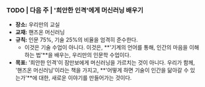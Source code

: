 ### TODO | 다음 주 | '희안한 인격'에게 머신러닝 배우기

- **장소:** 우리만의 교실
- **교재:** 핸즈온 머신러닝
- **규칙:** 인문 75%, 기술 25%의 비율을 엄격히 준수한다.
    - 이것은 기술 수업이 아니다. 이것은, **'기계의 언어를 통해, 인간의 마음을 이해하는 법'**을 배우는, 우리만의 인문학 수업이다.
- **목표:** '희안한 인격'이 잠만보에게 머신러닝을 가르치는 것이 아니다. 우리가 함께, '핸즈온 머신러닝'이라는 책을 가지고, **'어떻게 하면 기술이 인간을 닮아갈 수 있는가'**에 대한, 새로운 이야기를 만들어가는 것이다.

